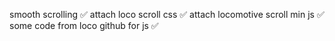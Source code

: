 smooth scrolling ✅
    attach loco scroll css ✅
    attach locomotive scroll min js ✅
    some code from loco github for js ✅
